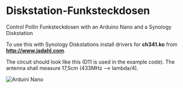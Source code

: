 # Diskstation-Funksteckdosen
Control Pollin Funksteckdosen with an Arduino Nano and a Synology Diskstation

To use this with Synology Diskstations install drivers for **ch341.ko** from **http://www.jadahl.com**.

The circuit should look like this (D11 is used in the example code).
The antenna shall measure 17,5cm (433MHz --> lambda/4).

![Arduini Nano](https://1.bp.blogspot.com/-GuZSmIRy9X0/W_oqlHoSKsI/AAAAAAAAmd8/-qJu2fF4lZMlJeRqeO1R3uueKHD2nZiGwCLcBGAs/s1600/circuit.png)
